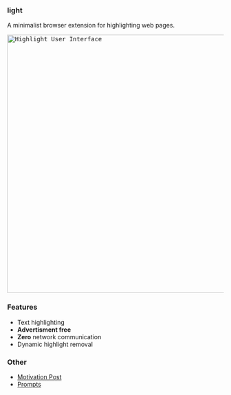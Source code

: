### light

A minimalist browser extension for highlighting web pages.

<!-- <kbd>![Highlight User Interface](https://gift2htif5exwt2d.public.blob.vercel-storage.com/misc/light-2 "a title")</kbd> -->

<kbd><img src="https://gift2htif5exwt2d.public.blob.vercel-storage.com/misc/light-2" alt="Highlight User Interface" width="600" height="600"></kbd>

### Features

- Text highlighting
- **Advertisment free**
- **Zero** network communication
- Dynamic highlight removal

### Other

- [Motivation Post](https://gwuah.com/fragments/light.html)
- [Prompts](./agent.md)
